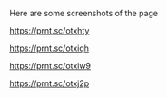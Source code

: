 Here are some screenshots of the page

https://prnt.sc/otxhty

https://prnt.sc/otxiqh

https://prnt.sc/otxiw9

https://prnt.sc/otxj2p
